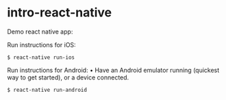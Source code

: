 # intro-react-native
Demo react native app:

Run instructions for iOS:
    
    $ react-native run-ios
    
Run instructions for Android:
    • Have an Android emulator running (quickest way to get started), or a device connected.
    
    $ react-native run-android
